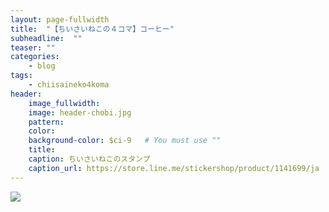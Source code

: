 ```yaml
---
layout: page-fullwidth
title:  "【ちいさいねこの４コマ】コーヒー"
subheadline:  ""
teaser: ""
categories:
    - blog
tags:
    - chiisaineko4koma
header:
    image_fullwidth:
    image: header-chobi.jpg
    pattern:
    color:
    background-color: $ci-9   # You must use ""
    title:
    caption: ちいさいねこのスタンプ
    caption_url: https://store.line.me/stickershop/product/1141699/ja
---
```


![](https://lh3.googleusercontent.com/pw/ACtC-3dddn6U9MgZ-LYLpPtUMQNqfOcWTMsEZo4wUeLNGfXhujXn0XDd_YKXyUuzGHWRAST-dT2OR6SHA3bscQp9M81wy1Zt_qk_CC1H5uAcnwBD4IZ4iIgh49s9Nj_31xjwSFTZnLMoCdYYlblpglZcle8I=w449-h635-no?authuser=2)